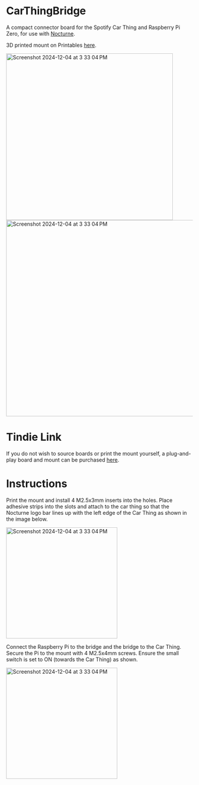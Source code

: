 # CarThingBridge
A compact connector board for the Spotify Car Thing and Raspberry Pi Zero, for use with [Nocturne](https://github.com/usenocturne/nocturne-image).

3D printed mount on Printables [here](https://www.printables.com/model/1098732-car-thing-pi-bridge).

<img width="450" alt="Screenshot 2024-12-04 at 3 33 04 PM" src="https://github.com/user-attachments/assets/b6781614-9ddb-4c03-b561-87ace9c2db6d">
<img width="530" alt="Screenshot 2024-12-04 at 3 33 04 PM" src="https://github.com/user-attachments/assets/a7247fd7-2eed-4263-aca0-68755e4b5f4a">

# Tindie Link

If you do not wish to source boards or print the mount yourself, a plug-and-play board and mount can be purchased [here](https://www.tindie.com/products/chrisg20/car-thing-bridge/).

# Instructions

Print the mount and install 4 M2.5x3mm inserts into the holes. Place adhesive strips into the slots and attach to the car thing so that the Nocturne logo bar lines up with the left edge of the Car Thing as shown in the image below.

<img width="300" alt="Screenshot 2024-12-04 at 3 33 04 PM" src="https://github.com/user-attachments/assets/effa9ac9-5d73-49a0-9ed0-851f4376d52b">

Connect the Raspberry Pi to the bridge and the bridge to the Car Thing. Secure the Pi to the mount with 4 M2.5x4mm screws. Ensure the small switch is set to ON (towards the Car Thing) as shown.

<img width="300" alt="Screenshot 2024-12-04 at 3 33 04 PM" src="https://github.com/user-attachments/assets/d034b633-fbca-43ef-a63b-6654b9a20c5e">

